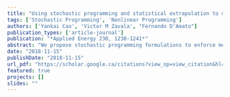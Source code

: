 ```yaml
---
title: "Using stochastic programming and statistical extrapolation to mitigate long-term extreme loads in wind turbines"
tags: ['Stochastic Programming', 'Nonlinear Programming']
authors: ['Yankai Cao', 'Victor M Zavala', "Fernando D'Amato"]
publication_types: ['article-journal']
publication: "*Applied Energy 230, 1230-1241*"
abstract: "We propose stochastic programming formulations to enforce mechanical load requirements in wind turbine controller design procedures. The formulations use statistical extrapolation techniques to construct a probabilistic (chance) constraint that controls the long-term probability of exceeding an extreme load threshold (as described by the IEC-61400 standard). This approach is based on the observation that extreme loads follow a generalized extreme value distribution, which enables an explicit algebraic representation of the probabilistic constraint. We illustrate how to use the formulations to find design parameters for pitch angle and torque controllers that maximize power output while constraining long-term extreme loads. We also use the formulation to explore the ability of a hypothetical model predictive controller to mitigate extreme loads. The proposed formulations can be cast as large-scale (but structured) nonlinear programming problems that contain up to 7.5 million variables and constraints. We show that these problems can be solved in less than 1.3 h on a multi-core computer with existing optimization tools."
date: "2018-11-15"
publishDate: "2018-11-15"
url_pdf: "https://scholar.google.ca/citations?view_op=view_citation&hl=zh-CN&user=M-s3mjAAAAAJ&pagesize=80&citation_for_view=M-s3mjAAAAAJ:WF5omc3nYNoC"
featured: true
projects: []
slides: ""
---
```

